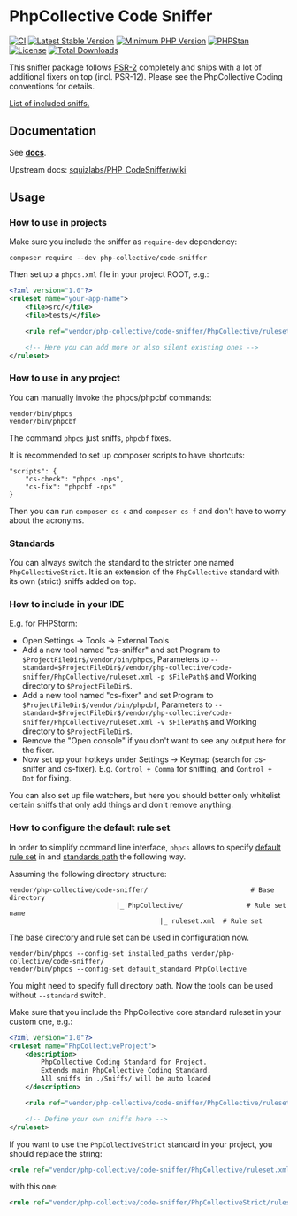 # PhpCollective Code Sniffer
[![CI](https://github.com/php-collective/code-sniffer/workflows/CI/badge.svg)](https://github.com/php-collective/code-sniffer/actions?query=workflow%3ACI+branch%3Amaster)
[![Latest Stable Version](https://poser.pugx.org/php-collective/code-sniffer/v/stable.svg)](https://packagist.org/packages/php-collective/code-sniffer)
[![Minimum PHP Version](http://img.shields.io/badge/php-%3E%3D%207.4-8892BF.svg)](https://php.net/)
[![PHPStan](https://img.shields.io/badge/PHPStan-level%208-brightgreen.svg?style=flat)](https://phpstan.org/)
[![License](https://poser.pugx.org/php-collective/code-sniffer/license.svg)](https://packagist.org/packages/php-collective/code-sniffer)
[![Total Downloads](https://poser.pugx.org/php-collective/code-sniffer/d/total.svg)](https://packagist.org/packages/php-collective/code-sniffer)

This sniffer package follows [PSR-2](http://www.php-fig.org/psr/psr-2/) completely and ships with a lot of additional fixers on top (incl. PSR-12).
Please see the PhpCollective Coding conventions for details.

[List of included sniffs.](docs/sniffs.md)

## Documentation
See **[docs](docs/README.md)**.

Upstream docs: [squizlabs/PHP_CodeSniffer/wiki](https://github.com/squizlabs/PHP_CodeSniffer/wiki)

## Usage

### How to use in projects
Make sure you include the sniffer as `require-dev` dependency:
```
composer require --dev php-collective/code-sniffer
```

Then set up a `phpcs.xml` file in your project ROOT, e.g.:
```xml
<?xml version="1.0"?>
<ruleset name="your-app-name">
    <file>src/</file>
    <file>tests/</file>

    <rule ref="vendor/php-collective/code-sniffer/PhpCollective/ruleset.xml"/>

    <!-- Here you can add more or also silent existing ones -->
</ruleset>
```

### How to use in any project
You can manually invoke the phpcs/phpcbf commands:
```
vendor/bin/phpcs
vendor/bin/phpcbf
```
The command `phpcs` just sniffs, `phpcbf` fixes.

It is recommended to set up composer scripts to have shortcuts:
```
"scripts": {
    "cs-check": "phpcs -nps",
    "cs-fix": "phpcbf -nps"
}
```
Then you can run `composer cs-c` and `composer cs-f` and don't have to worry about the acronyms.

### Standards
You can always switch the standard to the stricter one named `PhpCollectiveStrict`.
It is an extension of the `PhpCollective` standard with its own (strict) sniffs added on top.

### How to include in your IDE
E.g. for PHPStorm:
* Open Settings -> Tools -> External Tools
* Add a new tool named "cs-sniffer" and set Program to `$ProjectFileDir$/vendor/bin/phpcs`, Parameters to `--standard=$ProjectFileDir$/vendor/php-collective/code-sniffer/PhpCollective/ruleset.xml -p $FilePath$` and Working directory to `$ProjectFileDir$`.
* Add a new tool named "cs-fixer" and set Program to `$ProjectFileDir$/vendor/bin/phpcbf`, Parameters to `--standard=$ProjectFileDir$/vendor/php-collective/code-sniffer/PhpCollective/ruleset.xml -v $FilePath$` and Working directory to `$ProjectFileDir$`.
* Remove the "Open console" if you don't want to see any output here for the fixer.
* Now set up your hotkeys under Settings -> Keymap (search for cs-sniffer and cs-fixer). E.g. `Control + Comma` for sniffing, and `Control + Dot` for fixing.

You can also set up file watchers, but here you should better only whitelist certain sniffs that only add things and don't remove anything.

### How to configure the default rule set

In order to simplify command line interface, `phpcs` allows to specify [default rule set](https://github.com/squizlabs/PHP_CodeSniffer/wiki/Configuration-Options#setting-the-default-coding-standard) in and [standards path](https://github.com/squizlabs/PHP_CodeSniffer/wiki/Configuration-Options#setting-the-installed-standard-paths) the following way.

Assuming the following directory structure:

```
vendor/php-collective/code-sniffer/                          # Base directory
                           |_ PhpCollective/                # Rule set name
                                      |_ ruleset.xml  # Rule set
```

The base directory and rule set can be used in configuration now.

```
vendor/bin/phpcs --config-set installed_paths vendor/php-collective/code-sniffer/
vendor/bin/phpcs --config-set default_standard PhpCollective
```

You might need to specify full directory path. Now the tools can be used without `--standard` switch.

Make sure that you include the PhpCollective core standard ruleset in your custom one, e.g.:
```xml
<?xml version="1.0"?>
<ruleset name="PhpCollectiveProject">
    <description>
        PhpCollective Coding Standard for Project.
        Extends main PhpCollective Coding Standard.
        All sniffs in ./Sniffs/ will be auto loaded
    </description>

    <rule ref="vendor/php-collective/code-sniffer/PhpCollective/ruleset.xml"/>

    <!-- Define your own sniffs here -->
</ruleset>
```
If you want to use the `PhpCollectiveStrict` standard in your project, you should replace the string:
```xml
<rule ref="vendor/php-collective/code-sniffer/PhpCollective/ruleset.xml"/>
```
with this one:
```xml
<rule ref="vendor/php-collective/code-sniffer/PhpCollectiveStrict/ruleset.xml"/>
```
